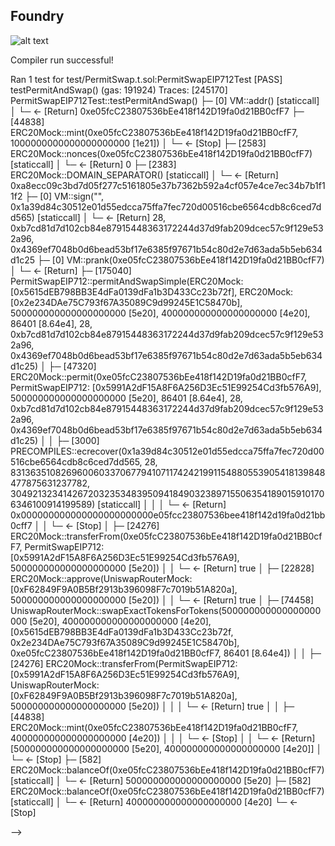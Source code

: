 ## Foundry

![alt text](<Screenshot 2025-08-12 at 11.18.01 PM.png>)


Compiler run successful!

Ran 1 test for test/PermitSwap.t.sol:PermitSwapEIP712Test
[PASS] testPermitAndSwap() (gas: 191924)
Traces:
  [245170] PermitSwapEIP712Test::testPermitAndSwap()
    ├─ [0] VM::addr(<pk>) [staticcall]
    │   └─ ← [Return] 0xe05fcC23807536bEe418f142D19fa0d21BB0cfF7
    ├─ [44838] ERC20Mock::mint(0xe05fcC23807536bEe418f142D19fa0d21BB0cfF7, 1000000000000000000000 [1e21])
    │   └─ ← [Stop]
    ├─ [2583] ERC20Mock::nonces(0xe05fcC23807536bEe418f142D19fa0d21BB0cfF7) [staticcall]
    │   └─ ← [Return] 0
    ├─ [2383] ERC20Mock::DOMAIN_SEPARATOR() [staticcall]
    │   └─ ← [Return] 0xa8ecc09c3bd7d05f277c5161805e37b7362b592a4cf057e4ce7ec34b7b1f11f2
    ├─ [0] VM::sign("<pk>", 0x1a39d84c30512e01d55edcca75ffa7fec720d00516cbe6564cdb8c6ced7dd565) [staticcall]
    │   └─ ← [Return] 28, 0xb7cd81d7d102cb84e87915448363172244d37d9fab209dcec57c9f129e532a96, 0x4369ef7048b0d6bead53bf17e6385f97671b54c80d2e7d63ada5b5eb634d1c25
    ├─ [0] VM::prank(0xe05fcC23807536bEe418f142D19fa0d21BB0cfF7)
    │   └─ ← [Return]
    ├─ [175040] PermitSwapEIP712::permitAndSwapSimple(ERC20Mock: [0x5615dEB798BB3E4dFa0139dFa1b3D433Cc23b72f], ERC20Mock: [0x2e234DAe75C793f67A35089C9d99245E1C58470b], 500000000000000000000 [5e20], 400000000000000000000 [4e20], 86401 [8.64e4], 28, 0xb7cd81d7d102cb84e87915448363172244d37d9fab209dcec57c9f129e532a96, 0x4369ef7048b0d6bead53bf17e6385f97671b54c80d2e7d63ada5b5eb634d1c25)
    │   ├─ [47320] ERC20Mock::permit(0xe05fcC23807536bEe418f142D19fa0d21BB0cfF7, PermitSwapEIP712: [0x5991A2dF15A8F6A256D3Ec51E99254Cd3fb576A9], 500000000000000000000 [5e20], 86401 [8.64e4], 28, 0xb7cd81d7d102cb84e87915448363172244d37d9fab209dcec57c9f129e532a96, 0x4369ef7048b0d6bead53bf17e6385f97671b54c80d2e7d63ada5b5eb634d1c25)
    │   │   ├─ [3000] PRECOMPILES::ecrecover(0x1a39d84c30512e01d55edcca75ffa7fec720d00516cbe6564cdb8c6ced7dd565, 28, 83136351082696006033706779410711742421991154880553905418139848477875631237782, 30492132341426720323534839509418490323897155063541890159101706346100914199589) [staticcall]
    │   │   │   └─ ← [Return] 0x000000000000000000000000e05fcc23807536bee418f142d19fa0d21bb0cff7
    │   │   └─ ← [Stop]
    │   ├─ [24276] ERC20Mock::transferFrom(0xe05fcC23807536bEe418f142D19fa0d21BB0cfF7, PermitSwapEIP712: [0x5991A2dF15A8F6A256D3Ec51E99254Cd3fb576A9], 500000000000000000000 [5e20])
    │   │   └─ ← [Return] true
    │   ├─ [22828] ERC20Mock::approve(UniswapRouterMock: [0xF62849F9A0B5Bf2913b396098F7c7019b51A820a], 500000000000000000000 [5e20])
    │   │   └─ ← [Return] true
    │   ├─ [74458] UniswapRouterMock::swapExactTokensForTokens(500000000000000000000 [5e20], 400000000000000000000 [4e20], [0x5615dEB798BB3E4dFa0139dFa1b3D433Cc23b72f, 0x2e234DAe75C793f67A35089C9d99245E1C58470b], 0xe05fcC23807536bEe418f142D19fa0d21BB0cfF7, 86401 [8.64e4])
    │   │   ├─ [24276] ERC20Mock::transferFrom(PermitSwapEIP712: [0x5991A2dF15A8F6A256D3Ec51E99254Cd3fb576A9], UniswapRouterMock: [0xF62849F9A0B5Bf2913b396098F7c7019b51A820a], 500000000000000000000 [5e20])
    │   │   │   └─ ← [Return] true
    │   │   ├─ [44838] ERC20Mock::mint(0xe05fcC23807536bEe418f142D19fa0d21BB0cfF7, 400000000000000000000 [4e20])
    │   │   │   └─ ← [Stop]
    │   │   └─ ← [Return] [500000000000000000000 [5e20], 400000000000000000000 [4e20]]
    │   └─ ← [Stop]
    ├─ [582] ERC20Mock::balanceOf(0xe05fcC23807536bEe418f142D19fa0d21BB0cfF7) [staticcall]
    │   └─ ← [Return] 500000000000000000000 [5e20]
    ├─ [582] ERC20Mock::balanceOf(0xe05fcC23807536bEe418f142D19fa0d21BB0cfF7) [staticcall]
    │   └─ ← [Return] 400000000000000000000 [4e20]
    └─ ← [Stop]














































<!-- 
0xac0974bec39a17e36ba4a6b4d238ff944bacb478cbed5efcae784d7bf4f2ff80
[⠊] Compiling...
[⠆] Compiling 21 files with Solc 0.8.17
[⠰] Solc 0.8.17 finished in 23.89s
Compiler run successful!
Script ran successfully.

== Logs ==
Deploying for local/anvil environment
Local PermitSwapEIP712 deployed at: 0x5FbDB2315678afecb367f032d93F642f64180aa3

=== Deploying Mock Tokens for Testing ===
Mock USDC deployed at: 0xe7f1725E7734CE288F8367e1Bb143E90bb3F0512
Mock WETH deployed at: 0x9fE46736679d2D9a65F0992F2272dE9f3c7fa6e0
Mock DAI deployed at: 0xCf7Ed3AccA5a467e9e704C703E8D87F634fB0Fc9
Mock UNI deployed at: 0xDc64a140Aa3E981100a9becA4E685f962f0cF6C9

=== Deployment Summary ===
Chain ID: 31337
Block number: 0
Deployer: 0xf39Fd6e51aad88F6F4ce6aB8827279cffFb92266
PermitSwapEIP712: 0x5FbDB2315678afecb367f032d93F642f64180aa3
Uniswap V2 Router: 0x1234567890123456789012345678901234567890
Permit2: 0x0000000000000000000000000000000000000000

=== Integration Info ===
Contract name: PermitSwapEIP712
Contract version: 1
SWAP_REQUEST_TYPEHASH:
SwapRequest(address owner,address token,uint256 amountIn,uint256 amountOutMin,address[] path,address to,uint256 deadline,uint256 nonce)

## Setting up 1 EVM.

==========================

Chain 31337

Estimated gas price: 2.000000001 gwei

Estimated total gas used for script: 6888325

Estimated amount required: 0.013776650006888325 ETH

==========================

##### anvil-hardhat

✅ [Success] Hash: 0x29e950e855c45de4efe5da03b7cb74a9455ed92e35afb26910835e135f330da0
Contract Address: 0x9fE46736679d2D9a65F0992F2272dE9f3c7fa6e0
Block: 2
Paid: 0.000904382327409872 ETH (1021772 gas \* 0.885111676 gwei)

##### anvil-hardhat

✅ [Success] Hash: 0xd04fe5f701339367b4d10cc53c06c59eda9245805381b942b8d3bb732ba72a9b
Contract Address: 0x5FbDB2315678afecb367f032d93F642f64180aa3
Block: 1
Paid: 0.001213401001213401 ETH (1213401 gas \* 1.000000001 gwei)

##### anvil-hardhat

✅ [Success] Hash: 0x882c5c1fd3f6ce50be219eb205236f6e456aafdfd9b3901047f79408391a7502
Contract Address: 0xCf7Ed3AccA5a467e9e704C703E8D87F634fB0Fc9
Block: 2
Paid: 0.000904361084729648 ETH (1021748 gas \* 0.885111676 gwei)

##### anvil-hardhat

✅ [Success] Hash: 0x5d13fdbc3a8e2d16db45afa7a350de1d59c902b7bb09a97f8370ae084725720d
Contract Address: 0xe7f1725E7734CE288F8367e1Bb143E90bb3F0512
Block: 2
Paid: 0.000904350463389536 ETH (1021736 gas \* 0.885111676 gwei)

##### anvil-hardhat

✅ [Success] Hash: 0x1257c8a8bd6a9065eb6bafd4017aafd553c94b602786f8b14f4f00dd09c1acac
Contract Address: 0xDc64a140Aa3E981100a9becA4E685f962f0cF6C9
Block: 2
Paid: 0.00090437170606976 ETH (1021760 gas \* 0.885111676 gwei)

✅ Sequence #1 on anvil-hardhat | Total Paid: 0.004830866582812217 ETH (5300417 gas \* avg 0.908089341 gwei)

==========================

home@MacBook-Pro-2 permit2 % forge test -vvvv

[⠊] Compiling...
[⠒] Compiling 6 files with Solc 0.8.17
[⠑] Solc 0.8.17 finished in 35.58s
Compiler run successful with warnings:
Warning (5667): Unused function parameter. Remove or comment out the variable name to silence this warning.
 test/PermitSwap.t.sol:91:9:
|
<!-- 91 | bytes calldata signature
| ^^^^^^^^^^^^^^^^^^^^^^^^

Ran 10 tests for test/PermitSwap.t.sol:PermitSwapEIP712Test
[PASS] testDeployment() (gas: 15594)
Traces:
[15594] PermitSwapEIP712Test::testDeployment()
├─ [363] PermitSwap::router() [staticcall]
│ └─ ← [Return] MockUniswapV2Router: [0x5615dEB798BB3E4dFa0139dFa1b3D433Cc23b72f]
├─ [168] PermitSwap::permit2() [staticcall]
│ └─ ← [Return] MockPermit2: [0x2e234DAe75C793f67A35089C9d99245E1C58470b]
├─ [2491] PermitSwap::nonces(Owner: [0xCf03Dd0a894Ef79CB5b601A43C4b25E3Ae4c67eD]) [staticcall]
│ └─ ← [Return] 0
└─ ← [Return]

[PASS] testEventEmission() (gas: 166922) -->  -->
